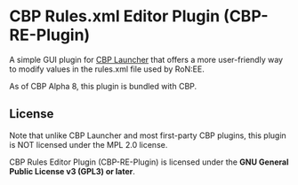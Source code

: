 # CBP Rules.xml Editor Plugin (CBP-RE-Plugin)

A simple GUI plugin for [CBP Launcher](https://github.com/MHLoppy/CBP-Launcher) that offers a more user-friendly way to modify values in the rules.xml file used by RoN:EE.

As of CBP Alpha 8, this plugin is bundled with CBP.

## License
Note that unlike CBP Launcher and most first-party CBP plugins, this plugin is NOT licensed under the MPL 2.0 license.

CBP Rules Editor Plugin (CBP-RE-Plugin) is licensed under the **GNU General Public License v3 (GPL3) or later**.
